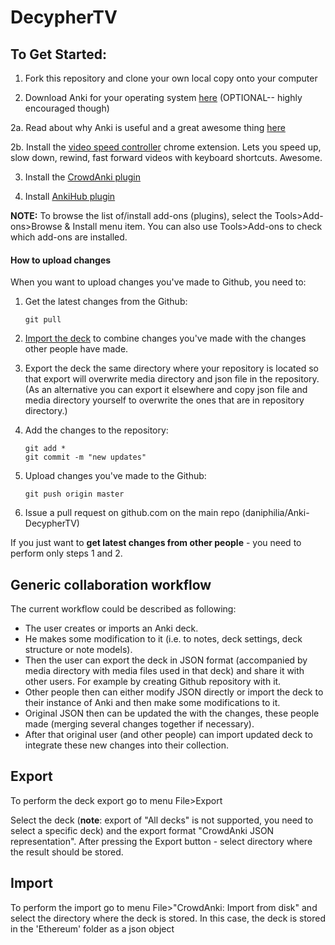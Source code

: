 # DecypherTV

## To Get Started:

1. Fork this repository and clone your own local copy onto your computer

2. Download Anki for your operating system [here](https://apps.ankiweb.net/)
  (OPTIONAL-- highly encouraged though)

  2a. Read about why Anki is useful and a great awesome thing [here](https://medium.freecodecamp.com/use-spaced-repetition-with-anki-to-learn-to-code-faster-7c334d448c3c#.4y2qv8ea5)
  
  2b. Install the [video speed controller](https://chrome.google.com/webstore/detail/video-speed-controller/nffaoalbilbmmfgbnbgppjihopabppdk/reviews) chrome extension. Lets you speed up, slow down, rewind, fast forward videos with keyboard shortcuts. Awesome.


3. Install the [CrowdAnki plugin](https://ankiweb.net/shared/info/1788670778)
 
4. Install [AnkiHub plugin](https://ankiweb.net/shared/info/116826216)


**NOTE:** To browse the list of/install add-ons (plugins), select the Tools>Add-ons>Browse & Install menu item. You can also use Tools>Add-ons to check which add-ons are installed.


#### How to upload changes

When you want to upload changes you've made to Github, you need to:

1. Get the latest changes from the Github:
    
    ```
    git pull
    ```
2. [Import the deck](#import) to combine changes you've made with the changes other people have made.
3. Export the deck the same directory where your repository is located so that export will overwrite media directory and json file in the repository. (As an alternative you can export it elsewhere and copy json file and media directory yourself to overwrite the ones that are in repository directory.)
4. Add the changes to the repository:

    ```
    git add *
    git commit -m "new updates"
    ```
5. Upload changes you've made to the Github:

    ```
    git push origin master
    ```

6. Issue a pull request on github.com on the main repo (daniphilia/Anki-DecypherTV)

If you just want to **get latest changes from other people** - you need to perform only steps 1 and 2.


## Generic collaboration workflow
The current workflow could be described as following:
* The user creates or imports an Anki deck.
* He makes some modification to it (i.e. to notes, deck settings, deck structure or note models).
* Then the user can export the deck in JSON format (accompanied by media directory with media files used in that deck) and share it with other users. For example by creating Github repository with it.
* Other people then can either modify JSON directly or import the deck to their instance of Anki and then make some modifications to it.
* Original JSON then can be updated the with the changes, these people made (merging several changes together if necessary).
* After that original user (and other people) can import updated deck to integrate these new changes into their collection.

## Export
To perform the deck export go to menu File>Export

Select the deck (**note**: export of "All decks" is not supported, you need to select a specific deck) and the export format "CrowdAnki JSON representation".
After pressing the Export button - select directory where the result should be stored.

## Import
To perform the import go to menu File>"CrowdAnki: Import from disk" and select the directory where the deck is stored. In this case, the deck is stored in the 'Ethereum' folder as a json object

